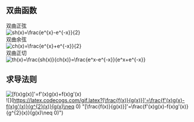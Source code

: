 ## 双曲函数
双曲正弦   
![](https://latex.codecogs.com/gif.latex?sh(x)=\frac{e^{x}-e^{-x}}{2} "sh(x)=\frac{e^{x}-e^{-x}}{2}")   
双曲余弦   
![](https://latex.codecogs.com/gif.latex?ch(x)=\frac{e^{x}+e^{-x}}{2} "ch(x)=\frac{e^{x}+e^{-x}}{2}")   
双曲正切   
![](https://latex.codecogs.com/gif.latex?th(x)=\frac{sh(x)}{ch(x)}=\frac{e^x-e^{-x}}{e^x+e^{-x}} "th(x)=\frac{sh(x)}{ch(x)}=\frac{e^x-e^{-x}}{e^x+e^{-x}}")   
## 求导法则
![](https://latex.codecogs.com/gif.latex?[f(x)g(x)]'=f'(x)g(x)+f(x)g'(x) "[f(x)g(x)]'=f'(x)g(x)+f(x)g'(x)")   
![](https://latex.codecogs.com/gif.latex?[\frac{f(x)}{g(x)}]'=\frac{f'(x)g(x)-f(x)g'(x)}{g^{2}(x)}(g(x)\neq 0) "[\frac{f(x)}{g(x)}]'=\frac{f'(x)g(x)-f(x)g'(x)}{g^{2}(x)}(g(x)\neq 0)")   